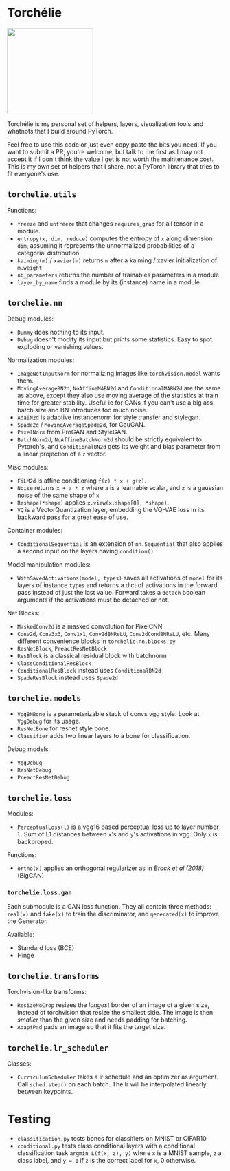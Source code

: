 # Torchélie

<img src="https://github.com/Vermeille/Torchelie/blob/master/logo.png" height="200"/>

Torchélie is my personal set of helpers, layers, visualization tools and
whatnots that I build around PyTorch.

Feel free to use this code or just even copy paste the bits you need. If you
want to submit a PR, you're welcome, but talk to me first as I may not accept
it if I don't think the value I get is not worth the maintenance cost. This is
my own set of helpers that I share, not a PyTorch library that tries to fit
everyone's use.

## `torchelie.utils`

Functions:

* `freeze` and `unfreeze` that changes `requires_grad` for all tensor in a
  module.
* `entropy(x, dim, reduce)` computes the entropy of `x` along dimension `dim`,
  assuming it represents the unnormalized probabilities of a categorial
  distribution.
* `kaiming(m)` / `xavier(m)` returns `m` after a kaiming / xavier
  initialization of `m.weight`
* `nb_parameters` returns the number of trainables parameters in a module
* `layer_by_name` finds a module by its (instance) name in a module

## `torchelie.nn`

Debug modules:

* `Dummy` does nothing to its input.
* `Debug` doesn't modify its input but prints some statistics. Easy to spot
  exploding or vanishing values.

Normalization modules:

* `ImageNetInputNorm` for normalizing images like `torchvision.model` wants
  them.
* `MovingAverageBN2d`, `NoAffineMABN2d` and `ConditionalMABN2d` are the same as
  above, except they also use moving average of the statistics at train time
  for greater stability. Useful ie for GANs if you can't use a big ass batch
  size and BN introduces too much noise.
* `AdaIN2d` is adaptive instancenorm for style transfer and stylegan.
* `Spade2d` / `MovingAverageSpade2d`, for GauGAN.
* `PixelNorm` from ProGAN and StyleGAN.
* `BatchNorm2d`, `NoAffineBatchNorm2d` should be strictly equivalent to
  Pytorch's, and `ConditionalBN2d` gets its weight and bias parameter from a
  linear projection of a `z` vector.

Misc modules:

* `FiLM2d` is affine conditioning `f(z) * x + g(z)`.
* `Noise` returns `x + a * z` where `a` is a learnable scalar, and `z` is a
  gaussian noise of the same shape of `x`
* `Reshape(*shape)` applies `x.view(x.shape[0], *shape)`.
* `VQ` is a VectorQuantization layer, embedding the VQ-VAE loss in its backward
  pass for a great ease of use.

Container modules:

* `ConditionalSequential` is an extension of `nn.Sequential` that also applies a
  second input on the layers having `condition()`

Model manipulation modules:

* `WithSavedActivations(model, types)` saves all activations of `model` for its
  layers of instance `types` and returns a dict of activations in the forward
  pass instead of just the last value. Forward takes a `detach` boolean
  arguments if the activations must be detached or not.

Net Blocks:

* `MaskedConv2d` is a masked convolution for PixelCNN
* `Conv2d`, `Conv3x3`, `Conv1x1`, `Conv2dBNReLU`, `Conv2dCondBNReLU`, etc. Many
  different convenience blocks in `torchelie.nn.blocks.py`
* `ResNetBlock`, `PreactResNetBlock`
* `ResBlock` is a classical residual block with batchnorm
* `ClassConditionalResBlock`
* `ConditionalResBlock` instead uses `ConditionalBN2d`
* `SpadeResBlock` instead uses `Spade2d`

## `torchelie.models`

* `VggBNBone` is a parameterizable stack of convs vgg style. Look at `VggDebug`
  for its usage.
* `ResNetBone` for resnet style bone.
* `Classifier` adds two linear layers to a bone for classification.

Debug models:

* `VggDebug`
* `ResNetDebug`
* `PreactResNetDebug`

## `torchelie.loss`

Modules:

* `PerceptualLoss(l)` is a vgg16 based perceptual loss up to layer number `l`.
  Sum of L1 distances between `x`'s and `y`'s activations in vgg. Only `x` is
  backproped.

Functions:

* `ortho(x)` applies an orthogonal regularizer as in _Brock et al (2018)_
  (BigGAN)

### `torchelie.loss.gan`

Each submodule is a GAN loss function. They all contain three methods:
`real(x)` and `fake(x)` to train the discriminator, and `ŋenerated(x)` to
improve the Generator.

Available:

* Standard loss (BCE)
* Hinge

## `torchelie.transforms`

Torchvision-like transforms:

* `ResizeNoCrop` resizes the _longest_ border of an image ot a given size,
  instead of torchvision that resize the smallest side. The image is then
  _smaller_ than the given size and needs padding for batching.
* `AdaptPad` pads an image so that it fits the target size.


## `torchelie.lr_scheduler`

Classes:

* `CurriculumScheduler` takes a lr schedule and an optimizer as argument. Call
  `sched.step()` on each batch. The lr will be interpolated linearly between
  keypoints.

# Testing

* `classification.py` tests bones for classifiers on MNIST or CIFAR10
* `conditional.py` tests class conditional layers with a conditional
  classification task `argmin L(f(x, z), y)` where `x` is a MNIST sample, `z` a
  class label, and `y = 1` if `z` is the correct label for `x`, 0 otherwise.

